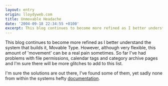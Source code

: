```yaml
---
layout: entry
origin: lloydyweb.com
title: Unmovable Headache
date: '2004-09-18 22:34:55 +0100'
excerpt: This blog continues to become more refined as I better understand the system that builds it, Movable Type.
---
```

This blog continues to become more refined as I better understand the system that builds it, Movable Type. However, although very flexible, this amount of 'movement' can be a real pain sometimes. So far I've had problems with file permissions, calendar tags and category archive pages and I'm sure there will be more glitches to add to this list.

I'm sure the solutions are out there, I've found some of them, yet sadly none from within the systems hefty [documentation][1].

[1]: http://www.movabletype.org/docs/mtmanual.html